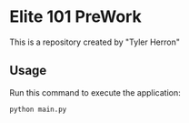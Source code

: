 # Elite 101 PreWork

This is a repository created by "Tyler Herron"


## Usage


Run this command to execute the application:


`python main.py`
